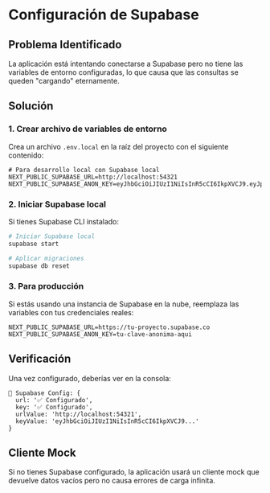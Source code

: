 # Configuración de Supabase

## Problema Identificado

La aplicación está intentando conectarse a Supabase pero no tiene las variables de entorno configuradas, lo que causa que las consultas se queden "cargando" eternamente.

## Solución

### 1. Crear archivo de variables de entorno

Crea un archivo `.env.local` en la raíz del proyecto con el siguiente contenido:

```env
# Para desarrollo local con Supabase local
NEXT_PUBLIC_SUPABASE_URL=http://localhost:54321
NEXT_PUBLIC_SUPABASE_ANON_KEY=eyJhbGciOiJIUzI1NiIsInR5cCI6IkpXVCJ9.eyJpc3MiOiJzdXBhYmFzZS1kZW1vIiwicm9sZSI6ImFub24iLCJleHAiOjE5ODM4MTI5OTZ9.CRXP1A7WOeoJeXxjNni43kdQwgnWNReilDMblYTn_I0
```

### 2. Iniciar Supabase local

Si tienes Supabase CLI instalado:

```bash
# Iniciar Supabase local
supabase start

# Aplicar migraciones
supabase db reset
```

### 3. Para producción

Si estás usando una instancia de Supabase en la nube, reemplaza las variables con tus credenciales reales:

```env
NEXT_PUBLIC_SUPABASE_URL=https://tu-proyecto.supabase.co
NEXT_PUBLIC_SUPABASE_ANON_KEY=tu-clave-anonima-aqui
```

## Verificación

Una vez configurado, deberías ver en la consola:

```
🔧 Supabase Config: {
  url: '✅ Configurado',
  key: '✅ Configurado',
  urlValue: 'http://localhost:54321',
  keyValue: 'eyJhbGciOiJIUzI1NiIsInR5cCI6IkpXVCJ9...'
}
```

## Cliente Mock

Si no tienes Supabase configurado, la aplicación usará un cliente mock que devuelve datos vacíos pero no causa errores de carga infinita.

